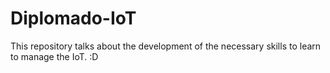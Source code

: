 # Diplomado-IoT
This repository talks about the development of the necessary skills to learn to manage the IoT. :D
